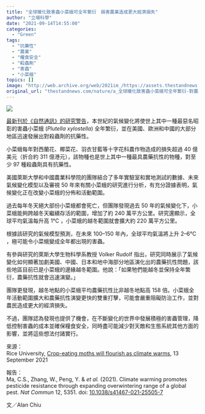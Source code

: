 ```yaml
---
title: "全球暖化致害蟲小菜蛾可全年繁衍　損害農業造成更大經濟損失"
author: "立場科學"
date: "2021-09-14T14:55:00"
categories:
  - "Green"
tags:
  - "抗藥性"
  - "農業"
  - "糧食安全"
  - "殺蟲劑"
  - "害蟲"
  - "小菜蛾"
topics: []
image: "http://web.archive.org/web/2021im_/https://assets.thestandnews.com/media/photos/template-05_ErW52Cb.png"
original_url: "thestandnews.com/nature/a_全球暖化致害蟲小菜蛾可全年繁衍-對農業造成更大範圍經濟損失"
---
```

![](http://web.archive.org/web/2021im_/https://assets.thestandnews.com/media/photos/template-05_ErW52Cb.png)

[最新刊於《自然通訊》的研究警告](http://web.archive.org/web/20211229112750/https://doi.org/10.1038/s41467-021-25505-7)，本世紀的氣候變化將使世上其中一種最惡名昭彰的害蟲小菜蛾 (_Plutella xylostella_) 全年繁衍，並在美國、歐洲和中國的大部分地區迅速發展出對殺蟲劑的抗藥性。

小菜蛾每年對西蘭花、椰菜花、羽衣甘藍等十字花科農作物造成的損失超過 40 億美元（折合約 311 億港元），該物種也是世上其中一種最具農藥抗性的物種，對至少 97 種殺蟲劑具有抗藥性。

美國萊斯大學和中國農業科學院的團隊結合了多年實驗室和實地測試的數據、未來氣候變化模型以及審視 50 年來有關小菜蛾的研究進行分析，有充分證據表明，氣候變化正在改變小菜蛾的分佈和活動範圍。

過去每年冬天絕大部份小菜蛾都會死亡，但團隊發現過去 50 年的氣候變化下，小菜蛾能夠跨越冬天繼續存活的範圍，增加了約 240 萬平方公里。研究還顯示，全球平均氣溫每升高 1°C ，小菜蛾的越冬範圍就會擴大約 220 萬平方公里。

根據該研究的氣候模型預測，在未來 100–150 年內，全球平均氣溫將上升 2–6°C ，極可能令小菜蛾變成全年都出現的害蟲。

有參與研究的萊斯大學生物科學系教授 Volker Rudolf 指出，研究同時展示了氣候變化如何顯著加劇美國、中國、日本和地中海部分地區演化出的農藥抗性問題，該些地區目前已是小菜蛾的邊緣越冬範圍。他說：「如果牠們能越冬並保持全年繁衍，農藥抗性就會迅速演變。」

團隊更發現，越冬地點的小菜蛾平均農藥抗性比非越冬地點高 158 倍。小菜蛾全年活動範圍擴大和農藥抗性演變更快的雙重打擊，可能會嚴重阻礙防治工作，並對農民造成更大的經濟損失。

不過，團隊認為發現也提供了機會，在不斷變化的世界中發展積極的害蟲管理，降低控制害蟲的成本並確保糧食安全，同時盡可能減少對天敵和生態系統其他方面的影響，並將這些想法付諸實行。

來源：  
Rice University, [Crop-eating moths will flourish as climate warms](http://web.archive.org/web/20211229112750/https://phys.org/news/2021-09-crop-eating-moths-flourish-climate.html), 13 September 2021

報告：  
Ma, C.S., Zhang, W., Peng, Y. & _et al._ (2021). Climate warming promotes pesticide resistance through expanding overwintering range of a global pest. _Nat Commun_ 12, 5351\. doi: [10.1038/s41467-021-25505-7](http://web.archive.org/web/20211229112750/https://doi.org/10.1038/s41467-021-25505-7)

文／Alan Chiu